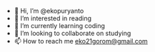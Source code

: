 - 👋 Hi, I’m @ekopuryanto
- 👀 I’m interested in reading
- 🌱 I’m currently learning coding
- 💞️ I’m looking to collaborate on studying
- 📫 How to reach me eko21gorom@gmail.com

<!---
ekopuryanto/ekopuryanto is a ✨ special ✨ repository because its `README.md` (this file) appears on your GitHub profile.
You can click the Preview link to take a look at your changes.
--->

